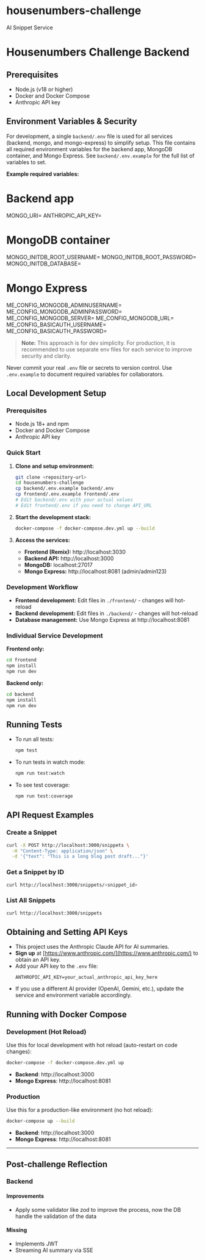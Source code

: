 # housenumbers-challenge
AI Snippet Service

# Housenumbers Challenge Backend

## Prerequisites

- Node.js (v18 or higher)
- Docker and Docker Compose
- Anthropic API key

## Environment Variables & Security

For development, a single `backend/.env` file is used for all services (backend, mongo, and mongo-express) to simplify setup. This file contains all required environment variables for the backend app, MongoDB container, and Mongo Express. See `backend/.env.example` for the full list of variables to set.

**Example required variables:**

# Backend app
MONGO_URI=
ANTHROPIC_API_KEY=

# MongoDB container
MONGO_INITDB_ROOT_USERNAME=
MONGO_INITDB_ROOT_PASSWORD=
MONGO_INITDB_DATABASE=

# Mongo Express
ME_CONFIG_MONGODB_ADMINUSERNAME=
ME_CONFIG_MONGODB_ADMINPASSWORD=
ME_CONFIG_MONGODB_SERVER=
ME_CONFIG_MONGODB_URL=
ME_CONFIG_BASICAUTH_USERNAME=
ME_CONFIG_BASICAUTH_PASSWORD=

> **Note:** This approach is for dev simplicity. For production, it is recommended to use separate env files for each service to improve security and clarity.

Never commit your real `.env` file or secrets to version control. Use `.env.example` to document required variables for collaborators.

## Local Development Setup

### Prerequisites
- Node.js 18+ and npm
- Docker and Docker Compose
- Anthropic API key

### Quick Start

1. **Clone and setup environment:**
   ```bash
   git clone <repository-url>
   cd housenumbers-challenge
   cp backend/.env.example backend/.env
   cp frontend/.env.example frontend/.env
   # Edit backend/.env with your actual values
   # Edit frontend/.env if you need to change API_URL
   ```

2. **Start the development stack:**
   ```bash
   docker-compose -f docker-compose.dev.yml up --build
   ```

3. **Access the services:**
   - **Frontend (Remix):** http://localhost:3030
   - **Backend API:** http://localhost:3000
   - **MongoDB:** localhost:27017
   - **Mongo Express:** http://localhost:8081 (admin/admin123)

### Development Workflow

- **Frontend development:** Edit files in `./frontend/` - changes will hot-reload
- **Backend development:** Edit files in `./backend/` - changes will hot-reload
- **Database management:** Use Mongo Express at http://localhost:8081

### Individual Service Development

**Frontend only:**
```bash
cd frontend
npm install
npm run dev
```

**Backend only:**
```bash
cd backend
npm install
npm run dev
```

## Running Tests

- To run all tests:
  ```sh
  npm test
  ```

- To run tests in watch mode:
  ```sh
  npm run test:watch
  ```

- To see test coverage:
  ```sh
  npm run test:coverage
  ```

## API Request Examples

### Create a Snippet

```sh
curl -X POST http://localhost:3000/snippets \
  -H "Content-Type: application/json" \
  -d '{"text": "This is a long blog post draft..."}'
```

### Get a Snippet by ID

```sh
curl http://localhost:3000/snippets/<snippet_id>
```

### List All Snippets

```sh
curl http://localhost:3000/snippets
```

## Obtaining and Setting API Keys

- This project uses the Anthropic Claude API for AI summaries.
- **Sign up** at [https://www.anthropic.com/](https://www.anthropic.com/) to obtain an API key.
- Add your API key to the `.env` file:
  ```
  ANTHROPIC_API_KEY=your_actual_anthropic_api_key_here
  ```
- If you use a different AI provider (OpenAI, Gemini, etc.), update the service and environment variable accordingly.

## Running with Docker Compose

### Development (Hot Reload)

Use this for local development with hot reload (auto-restart on code changes):

```sh
docker-compose -f docker-compose.dev.yml up
```

- **Backend**: http://localhost:3000  
- **Mongo Express**: http://localhost:8081

### Production

Use this for a production-like environment (no hot reload):

```sh
docker-compose up --build
```

- **Backend**: http://localhost:3000  
- **Mongo Express**: http://localhost:8081

---


## Post-challenge Reflection

### Backend
#### Improvements
- Apply some validator like zod to improve the process, now the DB handle the validation of the data
#### Missing
- Implements JWT
- Streaming AI summary via SSE
